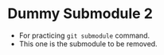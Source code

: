 # Dummy Submodule 2

- For practicing `git submodule` command.
- This one is the submodule to be removed.
